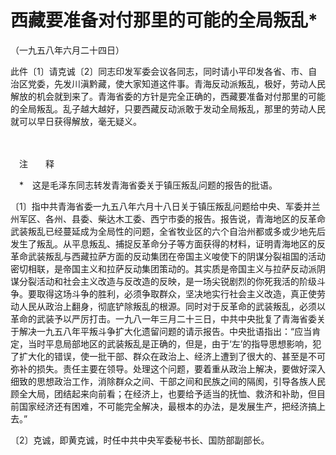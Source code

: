 # 西藏要准备对付那里的可能的全局叛乱\*

（一九五八年六月二十四日）

此件〔1〕请克诚〔2〕同志印发军委会议各同志，同时请小平印发各省、市、自治区党委，先发川滇黔藏，使大家知道这件事。青海反动派叛乱，极好，劳动人民解放的机会就到来了。青海省委的方针是完全正确的，西藏要准备对付那里的可能的全局叛乱。乱子越大越好，只要西藏反动派敢于发动全局叛乱，那里的劳动人民就可以早日获得解放，毫无疑义。

　　

　注　　释　

　\*　这是毛泽东同志转发青海省委关于镇压叛乱问题的报告的批语。

〔1〕指中共青海省委一九五八年六月十八日关于镇压叛乱问题给中央、军委并兰州军区、各州、县委、柴达木工委、西宁市委的报告。报告说，青海地区的反革命武装叛乱已经蔓延成为全局性的问题，全省牧业区的六个自治州都或多或少地先后发生了叛乱。从平息叛乱、捕捉反革命分子等方面获得的材料，证明青海地区的反革命武装叛乱与西藏拉萨方面的反动集团在帝国主义唆使下的阴谋分裂祖国的活动密切相联，是帝国主义和拉萨反动集团策动的。其实质是帝国主义与拉萨反动派阴谋分裂活动和社会主义改造与反改造的反映，是一场尖锐剧烈的你死我活的阶级斗争。要取得这场斗争的胜利，必须争取群众，坚决地实行社会主义改造，真正使劳动人民从政治上翻身，彻底铲除叛乱的根源。同时对于反革命的武装叛乱，必须以革命的武装予以严厉打击。一九八一年三月二十三日，中共中央批复了青海省委关于解决一九五八年平叛斗争扩大化遗留问题的请示报告。中央批语指出：“应当肯定，当时平息局部地区的武装叛乱是正确的，但是，由于‘左’的指导思想影响，犯了扩大化的错误，使一批干部、群众在政治上、经济上遭到了很大的、甚至是不可弥补的损失。责任主要在领导。处理这个问题，要着重从政治上解决，要做好深入细致的思想政治工作，消除群众之间、干部之间和民族之间的隔阂，引导各族人民顾全大局，团结起来向前看；在经济上，也要给予适当的抚恤、救济和补助，但目前国家经济还有困难，不可能完全解决，最根本的办法，是发展生产，把经济搞上去。”

〔2〕克诚，即黄克诚，时任中共中央军委秘书长、国防部副部长。
